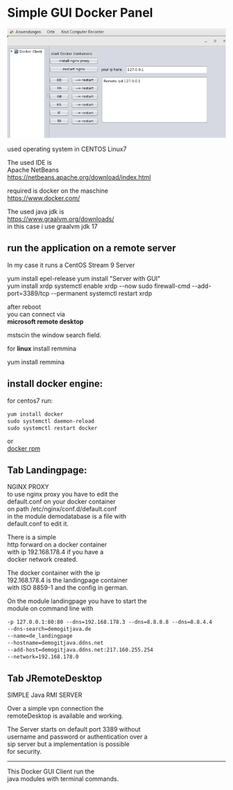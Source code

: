 
Simple GUI Docker  Panel
============================================================   
![image](https://github.com/demogitjava/demodatabase/blob/master/screenshotguiserverpanel.jpg?raw=true)

used operating system in CENTOS Linux7

The used IDE is    
Apache NetBeans    
https://netbeans.apache.org/download/index.html

required is docker on the maschine    
https://www.docker.com/

The used java jdk is    
https://www.graalvm.org/downloads/    
in this case i use graalvm jdk 17

run the application on a remote server
------------------------------------------------

In my case it runs a CentOS Stream 9 Server

yum install epel-release yum install "Server with GUI"      
yum install xrdp systemctl enable xrdp --now sudo firewall-cmd --add-port=3389/tcp --permanent     systemctl restart xrdp


after reboot    
you can connect via    
**microsoft remote desktop**


mstscin the window search field.

for **linux** install remmina

yum install remmina


install docker engine:
------------------------------------------------

for centos7 run:


    yum install docker 
    sudo systemctl daemon-reload 
    sudo systemctl restart docker    

or  
[docker rpm ](https://www.dropbox.com/s/g07ajd34l17eggl/dockerrpm.tar.gz?dl=0)

Tab Landingpage:
------------------------------------------------ 
NGINX PROXY    
to use nginx proxy you have to edit the    
default.conf on your docker container    
on path /etc/nginx/conf.d/default.conf    
in the module demodatabase is a file with    
default.conf to edit it.

There is a simple    
http forward on a docker container    
with ip 192.168.178.4 if you have a    
docker network created.

The docker container with the ip    
192.168.178.4 is the landingpage container    
with ISO 8859-1 and the config in german.


On the module landingpage you have to start the    
module on command line with


    -p 127.0.0.1:80:80 --dns=192.168.178.3 --dns=8.8.8.8 --dns=8.8.4.4    
    --dns-search=demogitjava.de    
    --name=de_landingpage    
    --hostname=demogitjava.ddns.net    
    --add-host=demogitjava.ddns.net:217.160.255.254    
    --network=192.168.178.0  



Tab JRemoteDesktop
------------------------------------------------ 

SIMPLE Java RMI SERVER



Over a simple vpn connection the    
remoteDesktop is available and working.

The Server starts on default port 3389 without    
username and password or authentication over a    
sip server but a implementation is possible    
for security.



    
------------------------------------------------   










This Docker GUI Client run the    
java modules with terminal commands.
